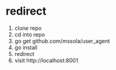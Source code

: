 # redirect

1. clone repo
2. cd into repo
3. go get github.com/mssola/user_agent
4. go install
5. redirect
6. visit http://localhost:8001
